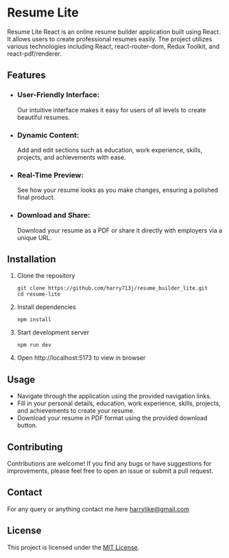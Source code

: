 # Resume Lite

Resume Lite React is an online resume builder application built using React. It allows users to create professional resumes easily. The project utilizes various technologies including React, react-router-dom, Redux Toolkit, and react-pdf/renderer.

## Features

- ### User-Friendly Interface:

  Our intuitive interface makes it easy for users of all levels to create beautiful resumes.

- ### Dynamic Content:

  Add and edit sections such as education, work experience, skills, projects, and achievements with ease.

- ### Real-Time Preview:

  See how your resume looks as you make changes, ensuring a polished final product.

- ### Download and Share:
  Download your resume as a PDF or share it directly with employers via a unique URL.

## Installation

1. Clone the repository

   ```
   git clone https://github.com/harry713j/resume_builder_lite.git
   cd resume-lite
   ```

2. Install dependencies

   ```
   npm install
   ```

3. Start development server

   ```
   npm run dev
   ```

4. Open http://localhost:5173 to view in browser

## Usage

- Navigate through the application using the provided navigation links.
- Fill in your personal details, education, work experience, skills, projects, and achievements to create your resume.
- Download your resume in PDF format using the provided download button.

## Contributing

Contributions are welcome! If you find any bugs or have suggestions for improvements, please feel free to open an issue or submit a pull request.

## Contact

For any query or anything contact me here harrylike@gmail.com

## License

This project is licensed under the [MIT License](https://opensource.org/license/mit).
